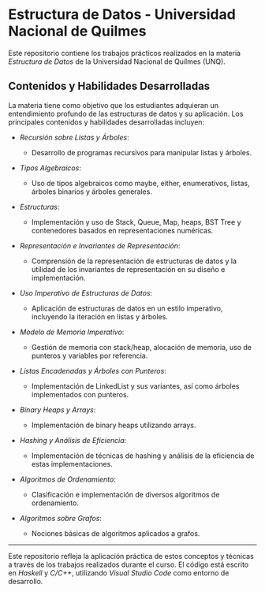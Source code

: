 # Estructura de Datos - Universidad Nacional de Quilmes

Este repositorio contiene los trabajos prácticos realizados en la materia *Estructura de Datos* de la Universidad Nacional de Quilmes (UNQ).

## Contenidos y Habilidades Desarrolladas

La materia tiene como objetivo que los estudiantes adquieran un entendimiento profundo de las estructuras de datos y su aplicación. Los principales contenidos y habilidades desarrolladas incluyen:

- *Recursión sobre Listas y Árboles*:
  - Desarrollo de programas recursivos para manipular listas y árboles.

- *Tipos Algebraicos*:
  - Uso de tipos algebraicos como maybe, either, enumerativos, listas, árboles binarios y árboles generales.

- *Estructuras*:
  - Implementación y uso de Stack, Queue, Map, heaps, BST Tree y contenedores basados en representaciones numéricas.

- *Representación e Invariantes de Representación*:
  - Comprensión de la representación de estructuras de datos y la utilidad de los invariantes de representación en su diseño e implementación.

- *Uso Imperativo de Estructuras de Datos*:
  - Aplicación de estructuras de datos en un estilo imperativo, incluyendo la iteración en listas y árboles.

- *Modelo de Memoria Imperativo*:
  - Gestión de memoria con stack/heap, alocación de memoria, uso de punteros y variables por referencia.

- *Listas Encadenadas y Árboles con Punteros*:
  - Implementación de LinkedList y sus variantes, así como árboles implementados con punteros.

- *Binary Heaps y Arrays*:
  - Implementación de binary heaps utilizando arrays.

- *Hashing y Análisis de Eficiencia*:
  - Implementación de técnicas de hashing y análisis de la eficiencia de estas implementaciones.

- *Algoritmos de Ordenamiento*:
  - Clasificación e implementación de diversos algoritmos de ordenamiento.

- *Algoritmos sobre Grafos*:
  - Nociones básicas de algoritmos aplicados a grafos.
---

Este repositorio refleja la aplicación práctica de estos conceptos y técnicas a través de los trabajos realizados durante el curso. El código está escrito en *Haskell* y *C/C++*, utilizando *Visual Studio Code* como entorno de desarrollo.
